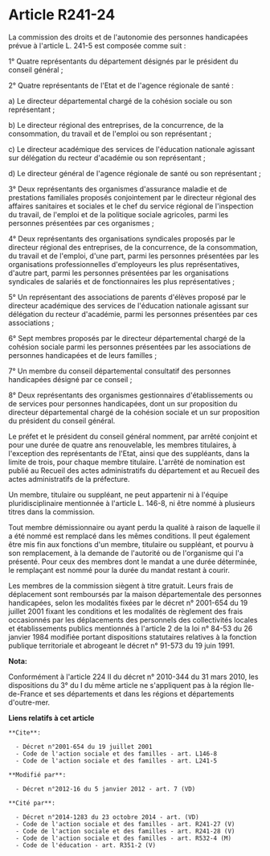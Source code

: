 # Article R241-24

La commission des droits et de l'autonomie des personnes handicapées prévue à l'article L. 241-5 est composée comme suit : 

1° Quatre représentants du département désignés par le président du conseil général ; 

2° Quatre représentants de l'Etat et de l'agence régionale de santé : 

a) Le directeur départemental chargé de la cohésion sociale ou son représentant ; 

b) Le directeur régional des entreprises, de la concurrence, de la consommation, du travail et de l'emploi ou son
représentant ; 

c) Le directeur académique des services de l'éducation nationale agissant sur délégation du recteur d'académie ou son
représentant ; 

d) Le directeur général de l'agence régionale de santé ou son représentant ; 

3° Deux représentants des organismes d'assurance maladie et de prestations familiales proposés conjointement par le directeur
régional des affaires sanitaires et sociales et le chef du service régional de l'inspection du travail, de l'emploi et de la
politique sociale agricoles, parmi les personnes présentées par ces organismes ; 

4° Deux représentants des organisations syndicales proposés par le directeur régional des entreprises, de la concurrence, de
la consommation, du travail et de l'emploi, d'une part, parmi les personnes présentées par les organisations professionnelles
d'employeurs les plus représentatives, d'autre part, parmi les personnes présentées par les organisations syndicales de
salariés et de fonctionnaires les plus représentatives ; 

5° Un représentant des associations de parents d'élèves proposé par               le directeur académique des services de
l'éducation nationale agissant sur délégation du recteur d'académie, parmi les personnes présentées par ces associations ; 

6° Sept membres proposés par le directeur départemental chargé de la cohésion sociale parmi les personnes présentées par les
associations de personnes handicapées et de leurs familles ; 

7° Un membre du conseil départemental consultatif des personnes handicapées désigné par ce conseil ; 

8° Deux représentants des organismes gestionnaires d'établissements ou de services pour personnes handicapées, dont un sur
proposition du directeur départemental chargé de la cohésion sociale et un sur proposition du président du conseil général. 

Le préfet et le président du conseil général nomment, par arrêté conjoint et pour une durée de quatre ans renouvelable, les
membres titulaires, à l'exception des représentants de l'Etat, ainsi que des suppléants, dans la limite de trois, pour chaque
membre titulaire. L'arrêté de nomination est publié au Recueil des actes administratifs du département et au Recueil des
actes administratifs de la préfecture. 

Un membre, titulaire ou suppléant, ne peut appartenir ni à l'équipe pluridisciplinaire mentionnée à l'article L. 146-8, ni
être nommé à plusieurs titres dans la commission. 

Tout membre démissionnaire ou ayant perdu la qualité à raison de laquelle il a été nommé est remplacé dans les mêmes
conditions. Il peut également être mis fin aux fonctions d'un membre, titulaire ou suppléant, et pourvu à son remplacement, à
la demande de l'autorité ou de l'organisme qui l'a présenté. Pour ceux des membres dont le mandat a une durée déterminée, le
remplaçant est nommé pour la durée du mandat restant à courir. 

Les membres de la commission siègent à titre gratuit. Leurs frais de déplacement sont remboursés par la maison départementale
des personnes handicapées, selon les modalités fixées par le décret n° 2001-654 du 19 juillet 2001 fixant les conditions et
les modalités de règlement des frais occasionnés par les déplacements des personnels des collectivités locales et
établissements publics mentionnés à l'article 2 de la loi n° 84-53 du 26 janvier 1984 modifiée portant dispositions
statutaires relatives à la fonction publique territoriale et abrogeant le décret n° 91-573 du 19 juin 1991.

**Nota:**

Conformément à l'article 224 II du décret n° 2010-344 du 31 mars 2010, les dispositions du 3° du I du même article ne
s'appliquent pas à la région Ile-de-France et ses départements et dans les régions et départements d'outre-mer.

**Liens relatifs à cet article**

	**Cite**:

	  - Décret n°2001-654 du 19 juillet 2001
	  - Code de l'action sociale et des familles - art. L146-8
	  - Code de l'action sociale et des familles - art. L241-5

	**Modifié par**:

	  - Décret n°2012-16 du 5 janvier 2012 - art. 7 (VD)

	**Cité par**:

	  - Décret n°2014-1283 du 23 octobre 2014 - art. (VD)
	  - Code de l'action sociale et des familles - art. R241-27 (V)
	  - Code de l'action sociale et des familles - art. R241-28 (V)
	  - Code de l'action sociale et des familles - art. R532-4 (M)
	  - Code de l'éducation - art. R351-2 (V)
